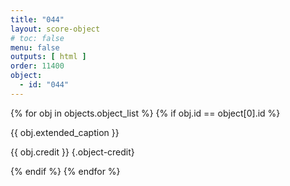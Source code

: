 ```yaml
---
title: "044"
layout: score-object
# toc: false
menu: false
outputs: [ html ]
order: 11400
object:
  - id: "044"
---
```


{% for obj in objects.object_list %}
{% if obj.id == object[0].id %}

{{ obj.extended_caption }}

{{ obj.credit }} {.object-credit}

{% endif %}
{% endfor %}
